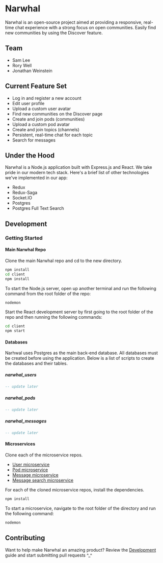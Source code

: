 # Narwhal

Narwhal is an open-source project aimed at providing a responsive, real-time chat experience with a strong focus on open communities. Easily find new communities by using the Discover feature.

## Team

- Sam Lee
- Rory Well
- Jonathan Weinstein

## Current Feature Set

- Log in and register a new account
- Edit user profile
- Upload a custom user avatar
- Find new communities on the Discover page
- Create and join pods (communities)
- Upload a custom pod avatar
- Create and join topics (channels)
- Persistent, real-time chat for each topic
- Search for messages

## Under the Hood

Narwhal is a Node.js application built with Express.js and React. We take pride in our modern tech stack. Here's a brief list of other technologies we've implemented in our app:

- Redux
- Redux-Saga
- Socket.IO
- Postgres
- Postgres Full Text Search

## Development

### Getting Started

#### Main Narwhal Repo

Clone the main Narwhal repo and cd to the new directory.

```sh
npm install
cd client
npm install
```

To start the Node.js server, open up another terminal and run the following command from the root folder of the repo:

```sh
nodemon
```

Start the React development server by first going to the root folder of the repo and then running the following commands:
```sh
cd client
npm start
```

#### Databases

Narhwal uses Postgres as the main back-end database. All databases must be created before using the application. Below is a list of scripts to create the databases and their tables.

##### narwhal_users

```sql
-- update later
```

##### narwhal_pods

```sql
-- update later
```

##### narwhal_messages

```sql
-- update later
```

#### Microservices

Clone each of the microservice repos.

- [User microservice](https://github.com/narwhal-chat/narwhal-user-microservice)
- [Pod microservice](https://github.com/narwhal-chat/narwhal-pod-microservice)
- [Message microservice](https://github.com/narwhal-chat/narwhal-message-microservice)
- [Message search microservice](https://github.com/narwhal-chat/narwhal-message-search-microservice)

For each of the cloned microservice repos, install the dependencies.

```sh
npm install
```

To start a microservice, navigate to the root folder of the directory and run the following command:

```sh
nodemon
```

## Contributing

Want to help make Narwhal an amazing product? Review the [Development](#development) guide and start submitting pull requests ^_^
